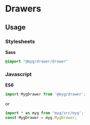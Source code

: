 # Drawers

## Usage

### Stylesheets

**Sass**

```sass
@import "@myg/drawer/drawer"
```

### Javascript

**ES6**

```js
import MygDrawer from '@myg/drawer';
```

or

```js
import * as myg from 'myg/src/myg';
const MygDrawer = myg.MygDrawer;
```
